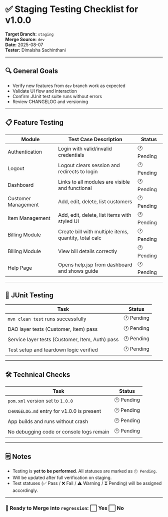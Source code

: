 # ✅ Staging Testing Checklist for v1.0.0

**Target Branch:** `staging`  
**Merge Source:** `dev`  
**Date:** 2025-08-07  
**Tester:** Dimalsha Sachinthani

---

## 🔍 General Goals

- Verify new features from `dev` branch work as expected
- Validate UI flow and interaction
- Confirm JUnit test suite runs without errors
- Review CHANGELOG and versioning

---

## 📋 Feature Testing

| Module              | Test Case Description                                 | Status    |
|---------------------|-------------------------------------------------------|-----------|
| Authentication      | Login with valid/invalid credentials                  | 🕐 Pending |
| Logout              | Logout clears session and redirects to login          | 🕐 Pending |
| Dashboard           | Links to all modules are visible and functional       | 🕐 Pending |
| Customer Management | Add, edit, delete, list customers                     | 🕐 Pending |
| Item Management     | Add, edit, delete, list items with styled UI          | 🕐 Pending |
| Billing Module      | Create bill with multiple items, quantity, total calc | 🕐 Pending |
| Billing Module      | View bill details correctly                           | 🕐 Pending |
| Help Page           | Opens help.jsp from dashboard and shows guide         | 🕐 Pending |

---

## 🧪 JUnit Testing

| Task                                            | Status    |
|-------------------------------------------------|-----------|
| `mvn clean test` runs successfully              | 🕐 Pending |
| DAO layer tests (Customer, Item) pass           | 🕐 Pending |
| Service layer tests (Customer, Item, Auth) pass | 🕐 Pending |
| Test setup and teardown logic verified          | 🕐 Pending |

---

## 🛠 Technical Checks

| Task                                       | Status    |
|--------------------------------------------|-----------|
| `pom.xml` version set to `1.0.0`           | 🕐 Pending |
| `CHANGELOG.md` entry for v1.0.0 is present | 🕐 Pending |
| App builds and runs without crash          | 🕐 Pending |
| No debugging code or console logs remain   | 🕐 Pending |

---

## 🗒 Notes

- Testing is **yet to be performed**. All statuses are marked as `🕐 Pending`.
- Will be updated after full verification on staging.
- Test statuses (✅ Pass / ❌ Fail / ⚠️ Warning / ⏳ Pending) will be assigned accordingly.

---

### 🔄 Ready to Merge into `regression`: ⬜ Yes ⬜ No
